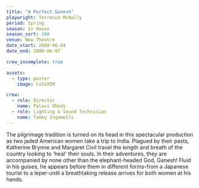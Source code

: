 ```yaml
---
title: "A Perfect Ganesh"
playwright: Terrence McNally
period: Spring
season: In House
season_sort: 340
venue: New Theatre
date_start: 2008-06-04
date_end: 2008-06-07

crew_incomplete: true 

assets:
  - type: poster
    image: Cx2vX5M

crew:
  - role: Director
    name: Palavi Dhody
  - role: Lighting & Sound Technician
    name: Tammy Ingamells
---
```


The pilgrimage tradition is turned on its head in this spectacular production as two jaded American women take a trip to India. Plagued by their pasts, Katherine Brynne and Margaret Civil travel the length and breath of the country looking to 'heal' their souls. In their adventures, they are accompanied by none other than the elephant-headed God, Ganesh! Fluid in his guises, he appears before them in different forms-from a Japanese tourist to a leper-until a breathtaking release arrives for both women at his hands.
